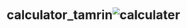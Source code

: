 # calculator_tamrin![calculater](https://user-images.githubusercontent.com/100377681/163174593-0c65acaf-5381-42a5-804e-794ea8a7a565.PNG)
